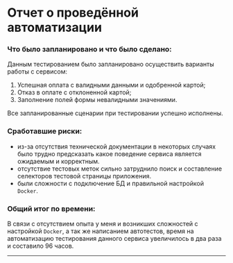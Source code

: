 # Отчет о проведённой автоматизации


### Что было запланировано и что было сделано:

Данным тестированием было запланировано осуществить варианты работы с сервисом:
1. Успешная оплата с валидными данными и одобренной картой;
2. Отказ в оплате с отклоненной картой;
3. Заполнение полей формы невалидными значениями.

Все запланированные сценарии при тестировании успешно исполнены.

### Сработавшие риски:

- из-за отсутствия технической документации в некоторых случаях было трудно предсказать какое поведение сервиса является ожидаемым и корректным.
- отсутствие тестовых меток сильно затруднило поиск и составление селекторов тестовой страницы приложения.
- были сложности с подключение БД и правильной настройкой `Docker`.

### Общий итог по времени:

В связи с отсутствием опыта у меня и возникших сложностей с настройкой `Docker`, а так же написанием автотестов, время на автоматизацию тестирования данного сервиса увеличилось в два раза и составило 96 часов. 


---
